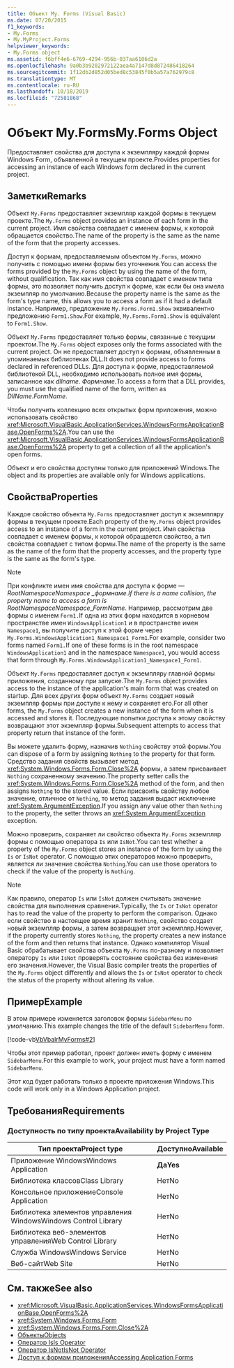 ```yaml
---
title: Объект My. Forms (Visual Basic)
ms.date: 07/20/2015
f1_keywords:
- My.Forms
- My.MyProject.Forms
helpviewer_keywords:
- My.Forms object
ms.assetid: f6bff4e6-6769-4294-956b-037aa6106d2a
ms.openlocfilehash: 9a0b3b9202972122aea4a7147d8d872486418264
ms.sourcegitcommit: 1f12db2d852d05bed8c53845f0b5a57a762979c8
ms.translationtype: MT
ms.contentlocale: ru-RU
ms.lasthandoff: 10/18/2019
ms.locfileid: "72581868"
---
```

# <a name="myforms-object"></a><span data-ttu-id="bed8f-102">Объект My.Forms</span><span class="sxs-lookup"><span data-stu-id="bed8f-102">My.Forms Object</span></span>

<span data-ttu-id="bed8f-103">Предоставляет свойства для доступа к экземпляру каждой формы Windows Form, объявленной в текущем проекте.</span><span class="sxs-lookup"><span data-stu-id="bed8f-103">Provides properties for accessing an instance of each Windows form declared in the current project.</span></span>

## <a name="remarks"></a><span data-ttu-id="bed8f-104">Заметки</span><span class="sxs-lookup"><span data-stu-id="bed8f-104">Remarks</span></span>

<span data-ttu-id="bed8f-105">Объект `My.Forms` предоставляет экземпляр каждой формы в текущем проекте.</span><span class="sxs-lookup"><span data-stu-id="bed8f-105">The `My.Forms` object provides an instance of each form in the current project.</span></span> <span data-ttu-id="bed8f-106">Имя свойства совпадает с именем формы, к которой обращается свойство.</span><span class="sxs-lookup"><span data-stu-id="bed8f-106">The name of the property is the same as the name of the form that the property accesses.</span></span>

<span data-ttu-id="bed8f-107">Доступ к формам, предоставляемым объектом `My.Forms`, можно получить с помощью имени формы без уточнения.</span><span class="sxs-lookup"><span data-stu-id="bed8f-107">You can access the forms provided by the `My.Forms` object by using the name of the form, without qualification.</span></span> <span data-ttu-id="bed8f-108">Так как имя свойства совпадает с именем типа формы, это позволяет получить доступ к форме, как если бы она имела экземпляр по умолчанию.</span><span class="sxs-lookup"><span data-stu-id="bed8f-108">Because the property name is the same as the form's type name, this allows you to access a form as if it had a default instance.</span></span> <span data-ttu-id="bed8f-109">Например, предложение `My.Forms.Form1.Show` эквивалентно предложению `Form1.Show`.</span><span class="sxs-lookup"><span data-stu-id="bed8f-109">For example, `My.Forms.Form1.Show` is equivalent to `Form1.Show`.</span></span>

<span data-ttu-id="bed8f-110">Объект `My.Forms` предоставляет только формы, связанные с текущим проектом.</span><span class="sxs-lookup"><span data-stu-id="bed8f-110">The `My.Forms` object exposes only the forms associated with the current project.</span></span> <span data-ttu-id="bed8f-111">Он не предоставляет доступ к формам, объявленным в упоминаемых библиотеках DLL.</span><span class="sxs-lookup"><span data-stu-id="bed8f-111">It does not provide access to forms declared in referenced DLLs.</span></span> <span data-ttu-id="bed8f-112">Для доступа к форме, предоставляемой библиотекой DLL, необходимо использовать полное имя формы, записанное как *dllname*. *Формнаме*.</span><span class="sxs-lookup"><span data-stu-id="bed8f-112">To access a form that a DLL provides, you must use the qualified name of the form, written as *DllName*.*FormName*.</span></span>

<span data-ttu-id="bed8f-113">Чтобы получить коллекцию всех открытых форм приложения, можно использовать свойство <xref:Microsoft.VisualBasic.ApplicationServices.WindowsFormsApplicationBase.OpenForms%2A>.</span><span class="sxs-lookup"><span data-stu-id="bed8f-113">You can use the <xref:Microsoft.VisualBasic.ApplicationServices.WindowsFormsApplicationBase.OpenForms%2A> property to get a collection of all the application's open forms.</span></span>

<span data-ttu-id="bed8f-114">Объект и его свойства доступны только для приложений Windows.</span><span class="sxs-lookup"><span data-stu-id="bed8f-114">The object and its properties are available only for Windows applications.</span></span>

## <a name="properties"></a><span data-ttu-id="bed8f-115">Свойства</span><span class="sxs-lookup"><span data-stu-id="bed8f-115">Properties</span></span>

<span data-ttu-id="bed8f-116">Каждое свойство объекта `My.Forms` предоставляет доступ к экземпляру формы в текущем проекте.</span><span class="sxs-lookup"><span data-stu-id="bed8f-116">Each property of the `My.Forms` object provides access to an instance of a form in the current project.</span></span> <span data-ttu-id="bed8f-117">Имя свойства совпадает с именем формы, к которой обращается свойство, а тип свойства совпадает с типом формы.</span><span class="sxs-lookup"><span data-stu-id="bed8f-117">The name of the property is the same as the name of the form that the property accesses, and the property type is the same as the form's type.</span></span>

> [!NOTE]
> <span data-ttu-id="bed8f-118">При конфликте имен имя свойства для доступа к форме — *RootNamespace*_*Namespace* \_*формнаме*.</span><span class="sxs-lookup"><span data-stu-id="bed8f-118">If there is a name collision, the property name to access a form is *RootNamespace*_*Namespace*\_*FormName*.</span></span> <span data-ttu-id="bed8f-119">Например, рассмотрим две формы с именем `Form1.`If одна из этих форм находится в корневом пространстве имен `WindowsApplication1` и в пространстве имен `Namespace1`, вы получите доступ к этой форме через `My.Forms.WindowsApplication1_Namespace1_Form1`.</span><span class="sxs-lookup"><span data-stu-id="bed8f-119">For example, consider two forms named `Form1.`If one of these forms is in the root namespace `WindowsApplication1` and in the namespace `Namespace1`, you would access that form through `My.Forms.WindowsApplication1_Namespace1_Form1`.</span></span>

<span data-ttu-id="bed8f-120">Объект `My.Forms` предоставляет доступ к экземпляру главной формы приложения, созданному при запуске.</span><span class="sxs-lookup"><span data-stu-id="bed8f-120">The `My.Forms` object provides access to the instance of the application's main form that was created on startup.</span></span> <span data-ttu-id="bed8f-121">Для всех других форм объект `My.Forms` создает новый экземпляр формы при доступе к нему и сохраняет его.</span><span class="sxs-lookup"><span data-stu-id="bed8f-121">For all other forms, the `My.Forms` object creates a new instance of the form when it is accessed and stores it.</span></span> <span data-ttu-id="bed8f-122">Последующие попытки доступа к этому свойству возвращают этот экземпляр формы.</span><span class="sxs-lookup"><span data-stu-id="bed8f-122">Subsequent attempts to access that property return that instance of the form.</span></span>

<span data-ttu-id="bed8f-123">Вы можете удалить форму, назначив `Nothing` свойству этой формы.</span><span class="sxs-lookup"><span data-stu-id="bed8f-123">You can dispose of a form by assigning `Nothing` to the property for that form.</span></span> <span data-ttu-id="bed8f-124">Средство задания свойств вызывает метод <xref:System.Windows.Forms.Form.Close%2A> формы, а затем присваивает `Nothing` сохраненному значению.</span><span class="sxs-lookup"><span data-stu-id="bed8f-124">The property setter calls the <xref:System.Windows.Forms.Form.Close%2A> method of the form, and then assigns `Nothing` to the stored value.</span></span> <span data-ttu-id="bed8f-125">Если присвоить свойству любое значение, отличное от `Nothing`, то метод задания выдаст исключение <xref:System.ArgumentException>.</span><span class="sxs-lookup"><span data-stu-id="bed8f-125">If you assign any value other than `Nothing` to the property, the setter throws an <xref:System.ArgumentException> exception.</span></span>

<span data-ttu-id="bed8f-126">Можно проверить, сохраняет ли свойство объекта `My.Forms` экземпляр формы с помощью оператора `Is` или `IsNot`.</span><span class="sxs-lookup"><span data-stu-id="bed8f-126">You can test whether a property of the `My.Forms` object stores an instance of the form by using the `Is` or `IsNot` operator.</span></span> <span data-ttu-id="bed8f-127">С помощью этих операторов можно проверить, является ли значение свойства `Nothing`.</span><span class="sxs-lookup"><span data-stu-id="bed8f-127">You can use those operators to check if the value of the property is `Nothing`.</span></span>

> [!NOTE]
> <span data-ttu-id="bed8f-128">Как правило, оператор `Is` или `IsNot` должен считывать значение свойства для выполнения сравнения.</span><span class="sxs-lookup"><span data-stu-id="bed8f-128">Typically, the `Is` or `IsNot` operator has to read the value of the property to perform the comparison.</span></span> <span data-ttu-id="bed8f-129">Однако если свойство в настоящее время хранит `Nothing`, свойство создает новый экземпляр формы, а затем возвращает этот экземпляр.</span><span class="sxs-lookup"><span data-stu-id="bed8f-129">However, if the property currently stores `Nothing`, the property creates a new instance of the form and then returns that instance.</span></span> <span data-ttu-id="bed8f-130">Однако компилятор Visual Basic обрабатывает свойства объекта `My.Forms` по-разному и позволяет оператору `Is` или `IsNot` проверять состояние свойства без изменения его значения.</span><span class="sxs-lookup"><span data-stu-id="bed8f-130">However, the Visual Basic compiler treats the properties of the `My.Forms` object differently and allows the `Is` or `IsNot` operator to check the status of the property without altering its value.</span></span>

## <a name="example"></a><span data-ttu-id="bed8f-131">Пример</span><span class="sxs-lookup"><span data-stu-id="bed8f-131">Example</span></span>

<span data-ttu-id="bed8f-132">В этом примере изменяется заголовок формы `SidebarMenu` по умолчанию.</span><span class="sxs-lookup"><span data-stu-id="bed8f-132">This example changes the title of the default `SidebarMenu` form.</span></span>

[!code-vb[VbVbalrMyForms#2](~/samples/snippets/visualbasic/VS_Snippets_VBCSharp/VbVbalrMyForms/VB/Class1.vb#2)]

<span data-ttu-id="bed8f-133">Чтобы этот пример работал, проект должен иметь форму с именем `SidebarMenu`.</span><span class="sxs-lookup"><span data-stu-id="bed8f-133">For this example to work, your project must have a form named `SidebarMenu`.</span></span>

<span data-ttu-id="bed8f-134">Этот код будет работать только в проекте приложения Windows.</span><span class="sxs-lookup"><span data-stu-id="bed8f-134">This code will work only in a Windows Application project.</span></span>

## <a name="requirements"></a><span data-ttu-id="bed8f-135">Требования</span><span class="sxs-lookup"><span data-stu-id="bed8f-135">Requirements</span></span>

### <a name="availability-by-project-type"></a><span data-ttu-id="bed8f-136">Доступность по типу проекта</span><span class="sxs-lookup"><span data-stu-id="bed8f-136">Availability by Project Type</span></span>

|<span data-ttu-id="bed8f-137">Тип проекта</span><span class="sxs-lookup"><span data-stu-id="bed8f-137">Project type</span></span>|<span data-ttu-id="bed8f-138">Доступно</span><span class="sxs-lookup"><span data-stu-id="bed8f-138">Available</span></span>|
|---|---|
|<span data-ttu-id="bed8f-139">Приложение Windows</span><span class="sxs-lookup"><span data-stu-id="bed8f-139">Windows Application</span></span>|<span data-ttu-id="bed8f-140">**Да**</span><span class="sxs-lookup"><span data-stu-id="bed8f-140">**Yes**</span></span>|
|<span data-ttu-id="bed8f-141">Библиотека классов</span><span class="sxs-lookup"><span data-stu-id="bed8f-141">Class Library</span></span>|<span data-ttu-id="bed8f-142">Нет</span><span class="sxs-lookup"><span data-stu-id="bed8f-142">No</span></span>|
|<span data-ttu-id="bed8f-143">Консольное приложение</span><span class="sxs-lookup"><span data-stu-id="bed8f-143">Console Application</span></span>|<span data-ttu-id="bed8f-144">Нет</span><span class="sxs-lookup"><span data-stu-id="bed8f-144">No</span></span>|
|<span data-ttu-id="bed8f-145">Библиотека элементов управления Windows</span><span class="sxs-lookup"><span data-stu-id="bed8f-145">Windows Control Library</span></span>|<span data-ttu-id="bed8f-146">Нет</span><span class="sxs-lookup"><span data-stu-id="bed8f-146">No</span></span>|
|<span data-ttu-id="bed8f-147">Библиотека веб-элементов управления</span><span class="sxs-lookup"><span data-stu-id="bed8f-147">Web Control Library</span></span>|<span data-ttu-id="bed8f-148">Нет</span><span class="sxs-lookup"><span data-stu-id="bed8f-148">No</span></span>|
|<span data-ttu-id="bed8f-149">Служба Windows</span><span class="sxs-lookup"><span data-stu-id="bed8f-149">Windows Service</span></span>|<span data-ttu-id="bed8f-150">Нет</span><span class="sxs-lookup"><span data-stu-id="bed8f-150">No</span></span>|
|<span data-ttu-id="bed8f-151">Веб-сайт</span><span class="sxs-lookup"><span data-stu-id="bed8f-151">Web Site</span></span>|<span data-ttu-id="bed8f-152">Нет</span><span class="sxs-lookup"><span data-stu-id="bed8f-152">No</span></span>|

## <a name="see-also"></a><span data-ttu-id="bed8f-153">См. также</span><span class="sxs-lookup"><span data-stu-id="bed8f-153">See also</span></span>

- <xref:Microsoft.VisualBasic.ApplicationServices.WindowsFormsApplicationBase.OpenForms%2A>
- <xref:System.Windows.Forms.Form>
- <xref:System.Windows.Forms.Form.Close%2A>
- [<span data-ttu-id="bed8f-154">Объекты</span><span class="sxs-lookup"><span data-stu-id="bed8f-154">Objects</span></span>](../../../visual-basic/language-reference/objects/index.md)
- [<span data-ttu-id="bed8f-155">Оператор Is</span><span class="sxs-lookup"><span data-stu-id="bed8f-155">Is Operator</span></span>](../../../visual-basic/language-reference/operators/is-operator.md)
- [<span data-ttu-id="bed8f-156">Оператор IsNot</span><span class="sxs-lookup"><span data-stu-id="bed8f-156">IsNot Operator</span></span>](../../../visual-basic/language-reference/operators/isnot-operator.md)
- [<span data-ttu-id="bed8f-157">Доступ к формам приложения</span><span class="sxs-lookup"><span data-stu-id="bed8f-157">Accessing Application Forms</span></span>](../../../visual-basic/developing-apps/programming/accessing-application-forms.md)
